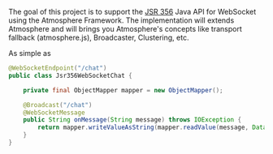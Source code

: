 The goal of this project is to support the [JSR 356](http://jcp.org/en/jsr/detail?id=356) Java API for WebSocket using the Atmosphere Framework. 
The implementation will extends Atmosphere and will brings you Atmosphere's concepts like transport fallback (atmosphere.js), Broadcaster, Clustering, etc.

As simple as 
```java
@WebSocketEndpoint("/chat")
public class Jsr356WebSocketChat {

    private final ObjectMapper mapper = new ObjectMapper();

    @Broadcast("/chat")
    @WebSocketMessage
    public String onMessage(String message) throws IOException {
        return mapper.writeValueAsString(mapper.readValue(message, Data.class));
    }
}
```
